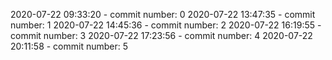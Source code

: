 2020-07-22 09:33:20 - commit number: 0
2020-07-22 13:47:35 - commit number: 1
2020-07-22 14:45:36 - commit number: 2
2020-07-22 16:19:55 - commit number: 3
2020-07-22 17:23:56 - commit number: 4
2020-07-22 20:11:58 - commit number: 5
